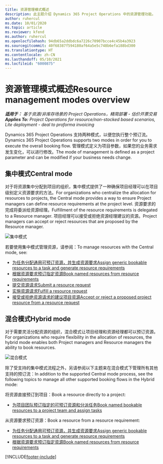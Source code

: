 ```yaml
---
title: 资源管理模式概述
description: 此主题介绍 Dynamics 365 Project Operations 中的资源管理功能。
author: ruhercul
ms.date: 10/01/2020
ms.topic: article
ms.reviewer: kfend
ms.author: ruhercul
ms.openlocfilehash: 94db65a2ddbdc6a7226c70907bcce4c45b4a3923
ms.sourcegitcommit: 40f68387f594180af64a5e5c748b6efa188bd300
ms.translationtype: HT
ms.contentlocale: zh-CN
ms.lasthandoff: 05/10/2021
ms.locfileid: "6000875"
---
```

# <a name="resource-management-modes-overview"></a><span data-ttu-id="a4b3a-103">资源管理模式概述</span><span class="sxs-lookup"><span data-stu-id="a4b3a-103">Resource management modes overview</span></span>

<span data-ttu-id="a4b3a-104">_**适用于：** 基于资源/非库存场景的 Project Operations，精简部署 - 估价开票交易_</span><span class="sxs-lookup"><span data-stu-id="a4b3a-104">_**Applies To:** Project Operations for resource/non-stocked based scenarios, Lite deployment - deal to proforma invoicing_</span></span>


<span data-ttu-id="a4b3a-105">Dynamics 365 Project Operations 支持两种模式，以便您执行整个预订流。</span><span class="sxs-lookup"><span data-stu-id="a4b3a-105">Dynamics 365 Project Operations supports two modes in order for you to execute the overall booking flow.</span></span> <span data-ttu-id="a4b3a-106">管理模式定义为项目参数，如果您的业务需求发生变化，可以进行修改。</span><span class="sxs-lookup"><span data-stu-id="a4b3a-106">The mode of management is defined as a project parameter and can be modified if your business needs change.</span></span>    

## <a name="central-mode"></a><span data-ttu-id="a4b3a-107">集中模式</span><span class="sxs-lookup"><span data-stu-id="a4b3a-107">Central mode</span></span>
<span data-ttu-id="a4b3a-108">对于将资源集中分配到项目的组织，集中模式提供了一种确保项目经理可以在项目级别定义资源要求的方法。</span><span class="sxs-lookup"><span data-stu-id="a4b3a-108">For organizations who centralize the allocation for resources to projects, the Central mode provides a way to ensure Project managers can define resource requirements at the project level.</span></span> <span data-ttu-id="a4b3a-109">资源要求的完成将委派给资源经理。</span><span class="sxs-lookup"><span data-stu-id="a4b3a-109">Fulfillment of the resource requirements is delegated to a Resource manager.</span></span> <span data-ttu-id="a4b3a-110">项目经理可以接受或拒绝资源经理建议的资源。</span><span class="sxs-lookup"><span data-stu-id="a4b3a-110">Project managers can accept or reject resources that are proposed by the Resource manager.</span></span>

![集中模式](./media/resource-management-central.png)

<span data-ttu-id="a4b3a-112">若要使用集中模式管理资源，请参阅：</span><span class="sxs-lookup"><span data-stu-id="a4b3a-112">To manage resources with the Central mode, see:</span></span>

- [<span data-ttu-id="a4b3a-113">为任务分配通用可预订资源，并生成资源要求</span><span class="sxs-lookup"><span data-stu-id="a4b3a-113">Assign generic bookable resources to a task and generate resource requirements</span></span>](/dynamics365/project-service/assign-generic-bookable-resource)
- [<span data-ttu-id="a4b3a-114">根据资源要求预订指定资源</span><span class="sxs-lookup"><span data-stu-id="a4b3a-114">Book named resources from resource requirements</span></span>](/dynamics365/project-service/book-named-resource)
- [<span data-ttu-id="a4b3a-115">提交资源请求</span><span class="sxs-lookup"><span data-stu-id="a4b3a-115">Submit a resource request</span></span>](/dynamics365/project-service/submit-resource-request)
- [<span data-ttu-id="a4b3a-116">实施资源请求</span><span class="sxs-lookup"><span data-stu-id="a4b3a-116">Fulfill a resource request</span></span>](/dynamics365/project-service/resource-management-fulfill-requests)
- [<span data-ttu-id="a4b3a-117">接受或拒绝资源请求的建议项目资源</span><span class="sxs-lookup"><span data-stu-id="a4b3a-117">Accept or reject a proposed project resource from a resource request</span></span>](/dynamics365/project-service/accept-reject-proposed-resource)

## <a name="hybrid-mode"></a><span data-ttu-id="a4b3a-118">混合模式</span><span class="sxs-lookup"><span data-stu-id="a4b3a-118">Hybrid mode</span></span>
<span data-ttu-id="a4b3a-119">对于需要灵活分配资源的组织，混合模式让项目经理和资源经理都可以预订资源。</span><span class="sxs-lookup"><span data-stu-id="a4b3a-119">For organizations who require flexibility in the allocation of resources, the hybrid mode enables both Project managers and Resource managers the ability to book resources.</span></span>

![混合模式](./media/resource-management-hybrid.png)

<span data-ttu-id="a4b3a-121">除了受支持的集中模式流程之外，另请参阅以下主题来在混合模式下管理所有其他支持的预订流：</span><span class="sxs-lookup"><span data-stu-id="a4b3a-121">In addition to the supported Central mode process, see the following topics to manage all other supported booking flows in the Hybrid mode:</span></span>

<span data-ttu-id="a4b3a-122">将资源直接预订到项目：</span><span class="sxs-lookup"><span data-stu-id="a4b3a-122">Book a resource directly to a project:</span></span>
- [<span data-ttu-id="a4b3a-123">为项目团队预订指定的可预订资源和分派任务</span><span class="sxs-lookup"><span data-stu-id="a4b3a-123">Book named bookable resources to a project team and assign tasks</span></span>](/dynamics365/project-service/assign-named-bookable-resource)

<span data-ttu-id="a4b3a-124">从资源要求预订资源：</span><span class="sxs-lookup"><span data-stu-id="a4b3a-124">Book a resource from a resource requirement:</span></span>
- [<span data-ttu-id="a4b3a-125">为任务分配通用可预订资源，并生成资源要求</span><span class="sxs-lookup"><span data-stu-id="a4b3a-125">Assign generic bookable resources to a task and generate resource requirements</span></span>](/dynamics365/project-service/assign-generic-bookable-resource)
- [<span data-ttu-id="a4b3a-126">根据资源要求预订指定资源</span><span class="sxs-lookup"><span data-stu-id="a4b3a-126">Book named resources from resource requirements</span></span>](/dynamics365/project-service/book-named-resource)


[!INCLUDE[footer-include](../includes/footer-banner.md)]